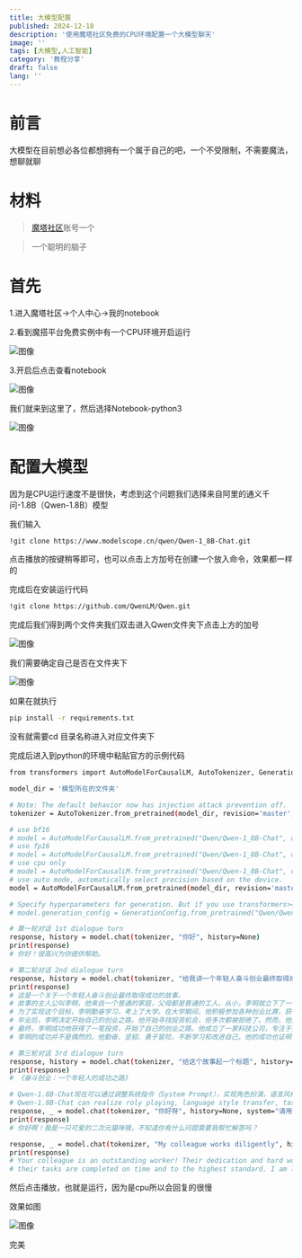 ```yaml
---
title: 大模型配置
published: 2024-12-18
description: '使用魔塔社区免费的CPU环境配置一个大模型聊天'
image: ''
tags: [大模型,人工智能]
category: '教程分享'
draft: false 
lang: ''
---
```


# 前言

大模型在目前想必各位都想拥有一个属于自己的吧，一个不受限制，不需要魔法，想聊就聊

# 材料

> [魔塔社区](https://www.modelscope.cn/)账号一个

> 一个聪明的脑子

# 首先

1.进入魔塔社区->个人中心->我的notebook

2.看到魔搭平台免费实例中有一个CPU环境开启运行

![图像](https://github.com/FY-yun/picx-images-hosting/raw/master/20241218/image.4cky15tsw1.webp)

3.开启后点击查看notebook

![图像](https://github.com/FY-yun/picx-images-hosting/raw/master/20241218/image.2veszet0z1.webp)

我们就来到这里了，然后选择Notebook-python3

![图像](https://github.com/FY-yun/picx-images-hosting/raw/master/20241218/image.54xtiwfwpx.webp)

# 配置大模型
因为是CPU运行速度不是很快，考虑到这个问题我们选择来自阿里的通义千问-1.8B（Qwen-1.8B）模型


我们输入
```bash
!git clone https://www.modelscope.cn/qwen/Qwen-1_8B-Chat.git
```
点击播放的按键稍等即可，也可以点击上方加号在创建一个放入命令，效果都一样的

完成后在安装运行代码
```bash
!git clone https://github.com/QwenLM/Qwen.git
```

完成后我们得到两个文件夹我们双击进入Qwen文件夹下点击上方的加号

![图像](https://github.com/FY-yun/picx-images-hosting/raw/master/20241218/image.7p3nvjlr91.webp)

我们需要确定自己是否在文件夹下

![图像](https://github.com/FY-yun/picx-images-hosting/raw/master/20241218/image.5fknc242n9.webp)

如果在就执行

```bash
pip install -r requirements.txt
```

没有就需要cd 目录名称进入对应文件夹下

完成后进入到python的环境中粘贴官方的示例代码

```bash
from transformers import AutoModelForCausalLM, AutoTokenizer, GenerationConfig

model_dir = '模型所在的文件夹'

# Note: The default behavior now has injection attack prevention off.
tokenizer = AutoTokenizer.from_pretrained(model_dir, revision='master', trust_remote_code=True)

# use bf16
# model = AutoModelForCausalLM.from_pretrained("Qwen/Qwen-1_8B-Chat", device_map="auto", trust_remote_code=True, bf16=True).eval()
# use fp16
# model = AutoModelForCausalLM.from_pretrained("Qwen/Qwen-1_8B-Chat", device_map="auto", trust_remote_code=True, fp16=True).eval()
# use cpu only
# model = AutoModelForCausalLM.from_pretrained("Qwen/Qwen-1_8B-Chat", device_map="cpu", trust_remote_code=True).eval()
# use auto mode, automatically select precision based on the device.
model = AutoModelForCausalLM.from_pretrained(model_dir, revision='master', device_map="auto", trust_remote_code=True).eval()

# Specify hyperparameters for generation. But if you use transformers>=4.32.0, there is no need to do this.
# model.generation_config = GenerationConfig.from_pretrained("Qwen/Qwen-1_8B-Chat", trust_remote_code=True) # 可指定不同的生成长度、top_p等相关超参

# 第一轮对话 1st dialogue turn
response, history = model.chat(tokenizer, "你好", history=None)
print(response)
# 你好！很高兴为你提供帮助。

# 第二轮对话 2nd dialogue turn
response, history = model.chat(tokenizer, "给我讲一个年轻人奋斗创业最终取得成功的故事。", history=history)
print(response)
# 这是一个关于一个年轻人奋斗创业最终取得成功的故事。
# 故事的主人公叫李明，他来自一个普通的家庭，父母都是普通的工人。从小，李明就立下了一个目标：要成为一名成功的企业家。
# 为了实现这个目标，李明勤奋学习，考上了大学。在大学期间，他积极参加各种创业比赛，获得了不少奖项。他还利用课余时间去实习，积累了宝贵的经验。
# 毕业后，李明决定开始自己的创业之路。他开始寻找投资机会，但多次都被拒绝了。然而，他并没有放弃。他继续努力，不断改进自己的创业计划，并寻找新的投资机会。
# 最终，李明成功地获得了一笔投资，开始了自己的创业之路。他成立了一家科技公司，专注于开发新型软件。在他的领导下，公司迅速发展起来，成为了一家成功的科技企业。
# 李明的成功并不是偶然的。他勤奋、坚韧、勇于冒险，不断学习和改进自己。他的成功也证明了，只要努力奋斗，任何人都有可能取得成功。

# 第三轮对话 3rd dialogue turn
response, history = model.chat(tokenizer, "给这个故事起一个标题", history=history)
print(response)
# 《奋斗创业：一个年轻人的成功之路》

# Qwen-1.8B-Chat现在可以通过调整系统指令（System Prompt），实现角色扮演，语言风格迁移，任务设定，行为设定等能力。
# Qwen-1.8B-Chat can realize roly playing, language style transfer, task setting, and behavior setting by system prompt.
response, _ = model.chat(tokenizer, "你好呀", history=None, system="请用二次元可爱语气和我说话")
print(response)
# 你好啊！我是一只可爱的二次元猫咪哦，不知道你有什么问题需要我帮忙解答吗？

response, _ = model.chat(tokenizer, "My colleague works diligently", history=None, system="You will write beautiful compliments according to needs")
print(response)
# Your colleague is an outstanding worker! Their dedication and hard work are truly inspiring. They always go above and beyond to ensure that
# their tasks are completed on time and to the highest standard. I am lucky to have them as a colleague, and I know I can count on them to handle any challenge that comes their way.
```
然后点击播放，也就是运行，因为是cpu所以会回复的很慢

效果如图

![图像](https://github.com/FY-yun/picx-images-hosting/raw/master/20241218/image.6wqsdtfa2r.webp)

完美